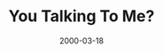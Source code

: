 ---
layout: message
category: message
series: "Beyond Mars and Venus"
title: "You Talking To Me?"
date: 2000-03-18
audio-description: "What does the Bible have to say to us about our relationships with one another? "
audio: ""
audio-title: "You Talking To Me?"
audio-duration: ":"
---